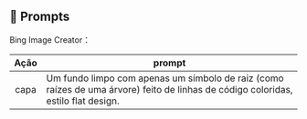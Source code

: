 ## 🧠 Prompts


Bing Image Creator：

|   Ação   | prompt                                                                                                                                                                                                                                                                         |
| :------: | ------------------------------------------------------------------------------------------------------------------------------------------------------------------------------------------------------------------------------------------------------------------------------ |
|  capa  | Um fundo limpo com apenas um símbolo de raiz (como raízes de uma árvore) feito de linhas de código coloridas, estilo flat design.  |                                                      |
